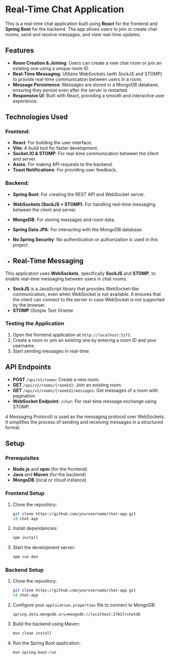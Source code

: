 # Real-Time Chat Application

This is a real-time chat application built using **React** for the frontend and **Spring Boot** for the backend. The app allows users to join or create chat rooms, send and receive messages, and view real-time updates.

## Features

- **Room Creation & Joining**: Users can create a new chat room or join an existing one using a unique room ID.
- **Real-Time Messaging**: Utilizes WebSockets (with SockJS and STOMP) to provide real-time communication between users in a room.
- **Message Persistence**: Messages are stored in a MongoDB database, ensuring they persist even after the server is restarted.
- **Responsive UI**: Built with React, providing a smooth and interactive user experience.

## Technologies Used

### Frontend:
- **React**: For building the user interface.
- **Vite**: A build tool for faster development.
- **Socket.IO & STOMP**: For real-time communication between the client and server.
- **Axios**: For making API requests to the backend.
- **Toast Notifications**: For providing user feedback.

### Backend:
- **Spring Boot**: For creating the REST API and WebSocket server.
- **WebSockets (SockJS + STOMP)**: For handling real-time messaging between the client and server.
- **MongoDB**: For storing messages and room data.
- **Spring Data JPA**: For interacting with the MongoDB database.
- **No Spring Security**: No authentication or authorization is used in this project.

- ## Real-Time Messaging

This application uses **WebSockets**, specifically **SockJS** and **STOMP**, to enable real-time messaging between users in chat rooms.

- **SockJS** is a JavaScript library that provides WebSocket-like communication, even when WebSocket is not available. It ensures that the client can connect to the server in case WebSocket is not supported by the browser.
- **STOMP** (Simple Text Oriente

### Testing the Application
1. Open the frontend application at `http://localhost:5173`.
2. Create a room or join an existing one by entering a room ID and your username.
3. Start sending messages in real-time.

## API Endpoints

- **POST** `/api/v1/rooms`: Create a new room.
- **GET** `/api/v1/rooms/{roomId}`: Join an existing room.
- **GET** `/api/v1/rooms/{roomId}/messages`: Get messages of a room with pagination.
- **WebSocket Endpoint**: `/chat`: For real-time message exchange using STOMP.

d Messaging Protocol) is used as the messaging protocol over WebSockets. It simplifies the process of sending and receiving messages in a structured format.


## Setup

### Prerequisites
- **Node.js** and **npm** (for the frontend)
- **Java** and **Maven** (for the backend)
- **MongoDB** (local or cloud instance)

### Frontend Setup
1. Clone the repository:
    ```bash
    git clone https://github.com/yourusername/chat-app.git
    cd chat-app
    ```
2. Install dependencies:
    ```bash
    npm install
    ```
3. Start the development server:
    ```bash
    npm run dev
    ```

### Backend Setup
1. Clone the repository:
    ```bash
    git clone https://github.com/yourusername/chat-app.git
    cd chat-app
    ```
2. Configure your `application.properties` file to connect to MongoDB:
    ```properties
    spring.data.mongodb.uri=mongodb://localhost:27017/chatdb
    ```
3. Build the backend using Maven:
    ```bash
    mvn clean install
    ```
4. Run the Spring Boot application:
    ```bash
    mvn spring-boot:run
    ```
